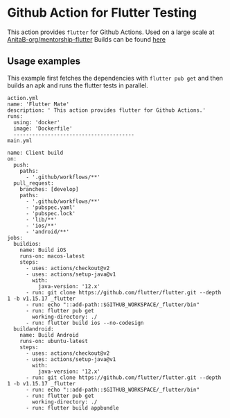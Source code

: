 # Github Action for Flutter Testing

This action provides `flutter` for Github Actions.
Used on a large scale at [AnitaB-org/mentorship-flutter](https://github.com/anitab-org/mentorship-flutter/)
Builds can be found [here](https://github.com/anitab-org/mentorship-flutter/actions)

## Usage examples

This example first fetches the dependencies with `flutter pub get` and then
builds an apk and runs the flutter tests in parallel.

```
action.yml
name: 'Flutter Mate'
description: ' This action provides flutter for Github Actions.'
runs:
  using: 'docker'
  image: 'Dockerfile'
  ---------------------------------------
main.yml

name: Client build
on:
  push:
    paths:
      - '.github/workflows/**'
  pull_request:
    branches: [develop]
    paths:
      - '.github/workflows/**'
      - 'pubspec.yaml'
      - 'pubspec.lock'
      - 'lib/**'
      - 'ios/**'
      - 'android/**'
jobs:
  buildios:
    name: Build iOS
    runs-on: macos-latest
    steps:
      - uses: actions/checkout@v2
      - uses: actions/setup-java@v1
        with:
          java-version: '12.x'
      - run: git clone https://github.com/flutter/flutter.git --depth 1 -b v1.15.17 _flutter
      - run: echo "::add-path::$GITHUB_WORKSPACE/_flutter/bin"
      - run: flutter pub get
        working-directory: ./
      - run: flutter build ios --no-codesign
  buildandroid:
    name: Build Android
    runs-on: ubuntu-latest
    steps:
      - uses: actions/checkout@v2
      - uses: actions/setup-java@v1
        with:
          java-version: '12.x'
      - run: git clone https://github.com/flutter/flutter.git --depth 1 -b v1.15.17 _flutter
      - run: echo "::add-path::$GITHUB_WORKSPACE/_flutter/bin"
      - run: flutter pub get
        working-directory: ./
      - run: flutter build appbundle
```
